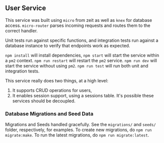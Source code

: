 ## User Service
This service was built using `micro` from zeit as well as `knex` for database access. `micro-router` parses incoming requests and routes them to the correct handler.

Unit tests run against specific functions, and integration tests run against a database instance to verify that endpoints work as expected.

`npm install` will install dependencies, `npm start` will start the service within a `pm2` context. `npm run restart` will restart the `pm2` service. `npm run dev` will start the service without using `pm2`. `npm run test` will run both unit and integration tests.

This service really does two things, at a high level:
  1. It supports CRUD operations for users,
  2. It enables session support, using a sessions table. It's possible these services should be decoupled.

### Database Migrations and Seed Data
Migrations and Seeds handled gracefully. See the `migrations/` and `seeds/` folder, respectively, for examples. To create new migrations, do `npm run migrate:make`. To run the latest migrations, do `npm run migrate:latest`.